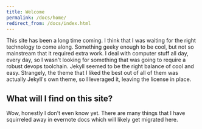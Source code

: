 ```yaml
---
title: Welcome
permalink: /docs/home/
redirect_from: /docs/index.html
---
```


This site has been a long time coming.  I think that I was waiting for the right technology to come along.  Something geeky enough to be cool, but not so mainstream that it required extra work.  I deal with computer stuff all day, every day, so I wasn't looking for something that was going to require a robust devops toolchain.  Jekyll seemed to be the right balance of cool and easy.  Strangely, the theme that I liked the best out of all of them was actually Jekyll's own theme, so I leveraged it, leaving the license in place.

## What will I find on this site?

Wow, honestly I don't even know yet.  There are many things that I have squirreled away in evernote docs which will likely get migrated here.
